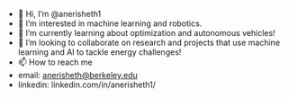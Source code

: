- 👋 Hi, I’m @anerisheth1
- 👀 I’m interested in machine learning and robotics.
- 🌱 I’m currently learning about optimization and autonomous vehicles!
- 💞️ I’m looking to collaborate on research and projects that use machine learning and AI to tackle energy challenges!
- 📫 How to reach me 
-   email: anerisheth@berkeley.edu
-   linkedin: linkedin.com/in/anerisheth1/

<!---
anerisheth1/anerisheth1 is a ✨ special ✨ repository because its `README.md` (this file) appears on your GitHub profile.
You can click the Preview link to take a look at your changes.
--->
